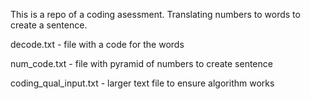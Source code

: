 This is a repo of a coding asessment. Translating numbers to words to create a sentence. 

decode.txt - file with a code for the words

num_code.txt - file with pyramid of numbers to create sentence

coding_qual_input.txt - larger text file to ensure algorithm works
